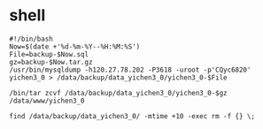   # shell  
    #!/bin/bash
    Now=$(date +'%d-%m-%Y--%H:%M:%S')
    File=backup-$Now.sql
    gz=backup-$Now.tar.gz
    /usr/bin/mysqldump -h120.27.78.202 -P3618 -uroot -p'CQyc6820' yichen3_0 > /data/backup/data_yichen3_0/yichen3_0-$File

    /bin/tar zcvf /data/backup/data_yichen3_0/yichen3_0-$gz /data/www/yichen3_0

    find /data/backup/data_yichen3_0/ -mtime +10 -exec rm -f {} \;
